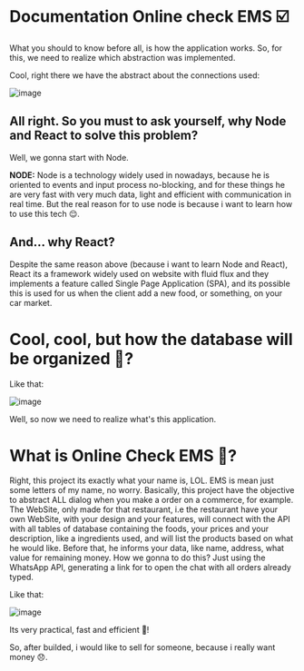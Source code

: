 # Documentation Online check EMS ☑️

What you should to know before all, is how the application works. So, for this, we need to realize which abstraction was implemented.

Cool, right there we have the abstract about the connections used:

![image](https://user-images.githubusercontent.com/58860863/124693523-fbce9a00-deb5-11eb-981d-55e3a5f57db8.png)

## All right. So you must to ask yourself, why Node and React to solve this problem?

Well, we gonna start with Node.

**NODE:** Node is a technology widely used in nowadays, because he is oriented to events and input process no-blocking, and for these things he are very fast with very much data, light and efficient with communication in real time. But the real reason for to use node is because i want to learn how to use this tech 😌.

## **And... why React?**

Despite the same reason above (because i want to learn Node and React), React its a framework widely used on website with fluid flux and they implements a feature called Single Page Application (SPA), and its possible this is used for us when the client add a new food, or something, on your car market.

# **Cool, cool, but how the database will be organized 🧐?**

Like that:

![image](https://user-images.githubusercontent.com/58860863/124693487-ece7e780-deb5-11eb-9057-ffe35d1e6901.png)

Well, so now we need to realize what's this application.

# What is Online Check EMS 🤨?

Right, this project its exactly what your name is, LOL. EMS is mean just some letters of my name, no worry. Basically, this project have the objective to abstract ALL dialog when you make a order on a commerce, for example. The WebSite, only made for that restaurant, i.e the restaurant have your own WebSite, with your design and your features, will connect with the API with all tables of database containing the foods, your prices and your description, like a ingredients used, and will list the products based on what he would like. Before that, he informs your data, like name, address, what value for remaining money. How we gonna to do this? Just using the WhatsApp API, generating a link for to open the chat with all orders already typed.

Like that: 

![image](https://user-images.githubusercontent.com/58860863/124693582-14d74b00-deb6-11eb-9ad1-57464d6637b9.png)

Its very practical, fast and efficient 🤯!

So, after builded, i would like to sell for someone, because i really want money 😞.

